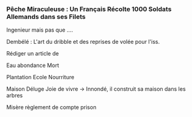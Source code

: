 
### **Pêche Miraculeuse** : Un Français Récolte 1000 Soldats Allemands dans ses Filets


Ingenieur mais pas que ....


Dembélé : L'art du dribble et des reprises de volée pour l'iss.


Rédiger un article de 


Eau abondance Mort

Plantation Ecole Nourriture

Maison Déluge Joie de vivre -> Innondé, il construit sa maison dans les arbres

Misère règlement de compte prison


